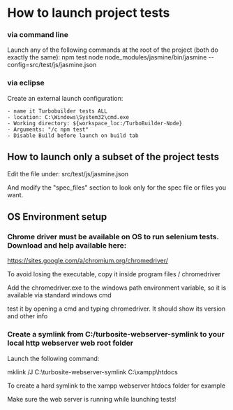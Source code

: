 # How to launch project tests


### via command line

Launch any of the following commands at the root of the project (both do exactly the same):
	npm test
	node node_modules/jasmine/bin/jasmine --config=src/test/js/jasmine.json
	
### via eclipse

Create an external launch configuration:

	- name it Turbobuilder tests ALL
	- location: C:\Windows\System32\cmd.exe
	- Working directory: ${workspace_loc:/TurboBuilder-Node}
	- Arguments: "/c npm test"
	- Disable Build before launch on build tab
	
	
## How to launch only a subset of the project tests
	
Edit the file under: src/test/js/jasmine.json

And modify the "spec_files" section to look only for the spec file or files you want. 

	
## OS Environment setup

### Chrome driver must be available on OS to run selenium tests. Download and help available here:

https://sites.google.com/a/chromium.org/chromedriver/

To avoid losing the executable, copy it inside program files / chromedriver

Add the chromedriver.exe to the windows path environment variable, so it is available
via standard windows cmd

test it by opening a cmd and typing chromedriver. It should show its version and other info

### Create a symlink from C:/turbosite-webserver-symlink to your local http webserver web root folder

Launch the following command:

mklink /J C:\turbosite-webserver-symlink C:\xampp\htdocs

To create a hard symlink to the xampp webserver htdocs folder for example

Make sure the web server is running while launching tests!